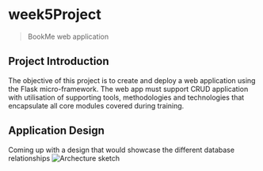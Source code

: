 # week5Project
> BookMe web application

## Project Introduction
The objective of this project is to create and deploy a web application using the Flask micro-framework. 
The web app must support CRUD application with utilisation of supporting tools,
methodologies and technologies that encapsulate all core modules
covered during training.

## Application Design 

Coming up with a design that would showcase the different database relationships 
![Archecture sketch](https://user-images.githubusercontent.com/88076842/171422855-ca958668-93ff-4547-ac27-bd324a4a1b25.png)